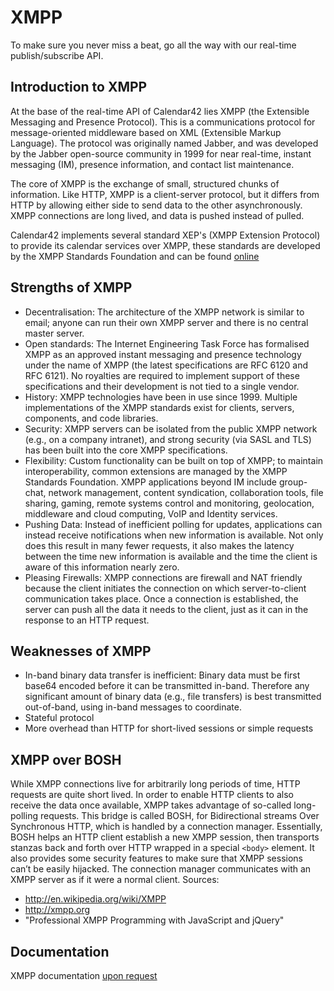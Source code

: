 # XMPP

To make sure you never miss a beat, go all the way with our real-time publish/subscribe API. 


## Introduction to XMPP

At the base of the real-time API of Calendar42 lies XMPP (the Extensible Messaging and Presence Protocol). This is a communications protocol for message-oriented middleware based on XML (Extensible Markup Language). The protocol was originally named Jabber, and was developed by the Jabber open-source community in 1999 for near real-time, instant messaging (IM), presence information, and contact list maintenance.

The core of XMPP is the exchange of small, structured chunks of information. Like HTTP, XMPP is a client-server protocol, but it differs from HTTP by allowing either side to send data to the other asynchronously. XMPP connections are long lived, and data is pushed instead of pulled.

Calendar42 implements several standard XEP's (XMPP Extension Protocol) to provide its calendar services over XMPP, these standards are developed by the XMPP Standards Foundation and can be found [online](xmpp.org/xmpp-protocols/xmpp-extensions/)

## Strengths of XMPP

* Decentralisation: The architecture of the XMPP network is similar to email; anyone can run their own XMPP server and there is no central master server.
* Open standards: The Internet Engineering Task Force has formalised XMPP as an approved instant messaging and presence technology under the name of XMPP (the latest specifications are RFC 6120 and RFC 6121). No royalties are required to implement support of these specifications and their development is not tied to a single vendor.
* History: XMPP technologies have been in use since 1999. Multiple implementations of the XMPP standards exist for clients, servers, components, and code libraries.
* Security: XMPP servers can be isolated from the public XMPP network (e.g., on a company intranet), and strong security (via SASL and TLS) has been built into the core XMPP specifications.
* Flexibility: Custom functionality can be built on top of XMPP; to maintain interoperability, common extensions are managed by the XMPP Standards Foundation. XMPP applications beyond IM include group-chat, network management, content syndication, collaboration tools, file sharing, gaming, remote systems control and monitoring, geolocation, middleware and cloud computing, VoIP and Identity services.
* Pushing Data: Instead of inefficient polling for updates, applications can instead receive notifications when new information is available. Not only does this result in many fewer requests, it also makes the latency between the time new information is available and the time the client is aware of this information nearly zero.
* Pleasing Firewalls: XMPP connections are firewall and NAT friendly because the client initiates the connection on which server-to-client communication takes place. Once a connection is established, the server can push all the data it needs to the client, just as it can in the response to an HTTP request.

## Weaknesses of XMPP

* In-band binary data transfer is inefficient: Binary data must be first base64 encoded before it can be transmitted in-band. Therefore any significant amount of binary data (e.g., file transfers) is best transmitted out-of-band, using in-band messages to coordinate.
* Stateful protocol
* More overhead than HTTP for short-lived sessions or simple requests

## XMPP over BOSH
While XMPP connections live for arbitrarily long periods of time, HTTP requests are quite short lived. In order to enable HTTP clients to also receive the data once available, XMPP takes advantage of so-called long-polling requests. This bridge is called BOSH, for Bidirectional streams Over Synchronous HTTP, which is handled by a connection manager. Essentially, BOSH helps an HTTP client establish a new XMPP session, then transports stanzas back and forth over HTTP wrapped in a special `<body>` element. It also provides some security features to make sure that XMPP sessions can’t be easily hijacked. The connection manager communicates with an XMPP server as if it were a normal client.
Sources: 
* http://en.wikipedia.org/wiki/XMPP 
* http://xmpp.org
* "Professional XMPP Programming with JavaScript and jQuery"

## Documentation

XMPP documentation [upon request](mailto:support@calendar42.com)
